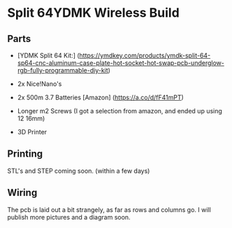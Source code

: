 # Split 64YDMK Wireless Build

## Parts
- [YDMK Split 64 Kit:] (https://ymdkey.com/products/ymdk-split-64-sp64-cnc-aluminum-case-plate-hot-socket-hot-swap-pcb-underglow-rgb-fully-programmable-diy-kit)
- 2x Nice!Nano's
- 2x 500m 3.7 Batteries [Amazon] (https://a.co/d/fF41mPT)
- Longer m2 Screws  (I got a selection from amazon, and ended up using 12 16mm)

- 3D Printer

## Printing
STL's and STEP coming soon.  (within a few days)

## Wiring
The pcb is laid out a bit strangely, as far as rows and columns go.  I will publish more pictures and a diagram soon.